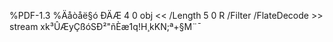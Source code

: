 %PDF-1.3 %Äåòåë§ó&nbsp;ÐÄÆ 4 0 obj \<\< /Length 5 0 R /Filter /FlateDecode \>\> stream x­k³ÛÆyÇßóSÐ²"ñÈæ1q!H¸kKN;ª+§M¨¯

